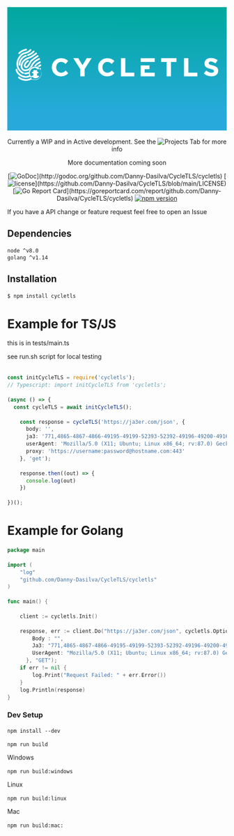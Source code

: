<div align="center">
	<img src="docs/media/Banner.svg" alt="CycleTLS"/>
	<br>
	
Currently a WIP and in Active development. See the ![Projects](https://github.com/Danny-Dasilva/CycleTLS/projects/1) Tab for more info 


More documentation coming soon

	
	

<!-- ![build](https://github.com/Danny-Dasilva/CycleTLS/actions/workflows/test_golang.yml/badge.svg) -->
[![GoDoc](http://img.shields.io/badge/go-documentation-blue.svg?)](http://godoc.org/github.com/Danny-Dasilva/CycleTLS/cycletls) 
[![license](https://img.shields.io/github/license/Danny-Dasilva/CycleTLS.svg?)](https://github.com/Danny-Dasilva/CycleTLS/blob/main/LICENSE)
[![Go Report Card](https://goreportcard.com/badge/github.com/Danny-Dasilva/CycleTLS/cycletls?)](https://goreportcard.com/report/github.com/Danny-Dasilva/CycleTLS/cycletls)
[![npm version](https://img.shields.io/npm/v/cycletls.svg?style=flat-square)](https://www.npmjs.org/package/cycletls)
</div>

<!-- [![install size](https://packagephobia.now.sh/badge?p=cycletls)](https://packagephobia.now.sh/result?p=cycletls) -->
 <!-- [![Build Status](http://img.shields.io/travis/mmatczuk/go-http-tunnel.svg?branch=master)](https://travis-ci.com/Danny-Dasilva/CycleTLS/cycletls)  -->




If you have a API change or feature request feel free to open an Issue


## Dependencies

```
node ^v8.0
golang ^v1.14
```

## Installation

```bash
$ npm install cycletls
```


# Example for TS/JS

this is in tests/main.ts

see run.sh script for local testing

```ts

const initCycleTLS = require('cycletls');
// Typescript: import initCycleTLS from 'cycletls';

(async () => {
  const cycleTLS = await initCycleTLS();

    const response = cycleTLS('https://ja3er.com/json', {
      body: '',
      ja3: '771,4865-4867-4866-49195-49199-52393-52392-49196-49200-49162-49161-49171-49172-51-57-47-53-10,0-23-65281-10-11-35-16-5-51-43-13-45-28-21,29-23-24-25-256-257,0',
      userAgent: 'Mozilla/5.0 (X11; Ubuntu; Linux x86_64; rv:87.0) Gecko/20100101 Firefox/87.0',
      proxy: 'https://username:password@hostname.com:443'
    }, 'get');

    response.then((out) => {
      console.log(out)
    })

})();

```


# Example for Golang

```go
package main

import (
	"log"
	"github.com/Danny-Dasilva/CycleTLS/cycletls"
)

func main() {

	client := cycletls.Init()

	response, err := client.Do("https://ja3er.com/json", cycletls.Options{
		Body : "",
		Ja3: "771,4865-4867-4866-49195-49199-52393-52392-49196-49200-49162-49161-49171-49172-51-57-47-53-10,0-23-65281-10-11-35-16-5-51-43-13-45-28-21,29-23-24-25-256-257,0",
		UserAgent: "Mozilla/5.0 (X11; Ubuntu; Linux x86_64; rv:87.0) Gecko/20100101 Firefox/87.0",
	  }, "GET");
	if err != nil {
		log.Print("Request Failed: " + err.Error())
	}
	log.Println(response)
}

```



### Dev Setup

`npm install --dev`

`npm run build`

Windows

`npm run build:windows`

Linux

`npm run build:linux`

Mac

`npm run build:mac:`


